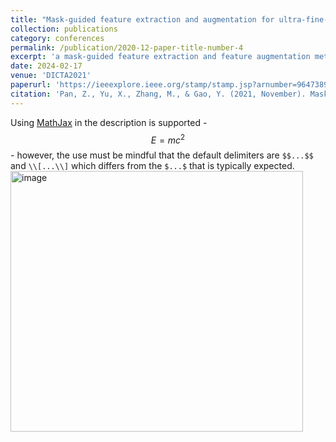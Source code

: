 ```yaml
---
title: "Mask-guided feature extraction and augmentation for ultra-fine-grained visual categorization"
collection: publications
category: conferences
permalink: /publication/2020-12-paper-title-number-4
excerpt: 'a mask-guided feature extraction and feature augmentation method is proposed in this paper to extract discriminative and informative regions of images which are then used to augment the original feature map. The advantage of the proposed method is that the feature detection and extraction model only requires a small amount of target region samples with bounding boxes for training, then it can automatically locate the target area for a large number of images in the dataset at a high detection accuracy.'
date: 2024-02-17
venue: 'DICTA2021'
paperurl: 'https://ieeexplore.ieee.org/stamp/stamp.jsp?arnumber=9647389'
citation: 'Pan, Z., Yu, X., Zhang, M., & Gao, Y. (2021, November). Mask-guided feature extraction and augmentation for ultra-fine-grained visual categorization. In 2021 Digital Image Computing: Techniques and Applications (DICTA) (pp. 1-8). IEEE.'
---
```


Using [MathJax](https://www.mathjax.org/) in the description is supported - $$E=mc^2$$ - however, the use must be mindful that the default delimiters are `$$...$$` and `\\[...\\]` which differs from the `$...$` that is typically expected.
<img width="468" height="417" alt="image" src="https://github.com/user-attachments/assets/c57eadd9-5858-4034-9ad9-74f35109203b" />
